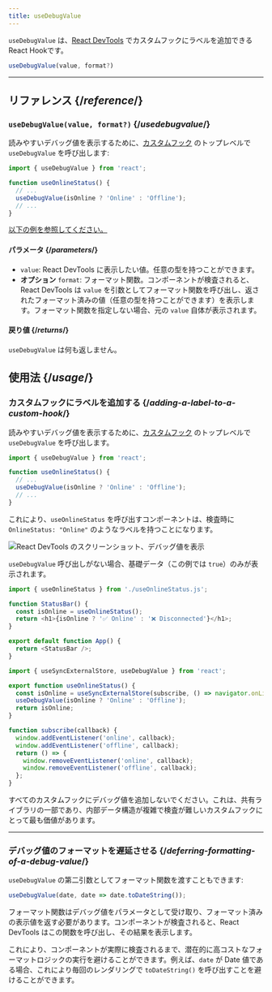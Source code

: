 ```yaml
---
title: useDebugValue
---
```


<Intro>

`useDebugValue` は、[React DevTools](/learn/react-developer-tools) でカスタムフックにラベルを追加できるReact Hookです。

```js
useDebugValue(value, format?)
```

</Intro>

<InlineToc />

---

## リファレンス {/*reference*/}

### `useDebugValue(value, format?)` {/*usedebugvalue*/}

読みやすいデバッグ値を表示するために、[カスタムフック](/learn/reusing-logic-with-custom-hooks) のトップレベルで `useDebugValue` を呼び出します:

```js
import { useDebugValue } from 'react';

function useOnlineStatus() {
  // ...
  useDebugValue(isOnline ? 'Online' : 'Offline');
  // ...
}
```

[以下の例を参照してください。](#usage)

#### パラメータ {/*parameters*/}

* `value`: React DevTools に表示したい値。任意の型を持つことができます。
* **オプション** `format`: フォーマット関数。コンポーネントが検査されると、React DevTools は `value` を引数としてフォーマット関数を呼び出し、返されたフォーマット済みの値（任意の型を持つことができます）を表示します。フォーマット関数を指定しない場合、元の `value` 自体が表示されます。

#### 戻り値 {/*returns*/}

`useDebugValue` は何も返しません。

## 使用法 {/*usage*/}

### カスタムフックにラベルを追加する {/*adding-a-label-to-a-custom-hook*/}

読みやすい<CodeStep step={1}>デバッグ値</CodeStep>を表示するために、[カスタムフック](/learn/reusing-logic-with-custom-hooks) のトップレベルで `useDebugValue` を呼び出します。

```js [[1, 5, "isOnline ? 'Online' : 'Offline'"]]
import { useDebugValue } from 'react';

function useOnlineStatus() {
  // ...
  useDebugValue(isOnline ? 'Online' : 'Offline');
  // ...
}
```

これにより、`useOnlineStatus` を呼び出すコンポーネントは、検査時に `OnlineStatus: "Online"` のようなラベルを持つことになります。

![React DevTools のスクリーンショット、デバッグ値を表示](/images/docs/react-devtools-usedebugvalue.png)

`useDebugValue` 呼び出しがない場合、基礎データ（この例では `true`）のみが表示されます。

<Sandpack>

```js
import { useOnlineStatus } from './useOnlineStatus.js';

function StatusBar() {
  const isOnline = useOnlineStatus();
  return <h1>{isOnline ? '✅ Online' : '❌ Disconnected'}</h1>;
}

export default function App() {
  return <StatusBar />;
}
```

```js src/useOnlineStatus.js active
import { useSyncExternalStore, useDebugValue } from 'react';

export function useOnlineStatus() {
  const isOnline = useSyncExternalStore(subscribe, () => navigator.onLine, () => true);
  useDebugValue(isOnline ? 'Online' : 'Offline');
  return isOnline;
}

function subscribe(callback) {
  window.addEventListener('online', callback);
  window.addEventListener('offline', callback);
  return () => {
    window.removeEventListener('online', callback);
    window.removeEventListener('offline', callback);
  };
}
```

</Sandpack>

<Note>

すべてのカスタムフックにデバッグ値を追加しないでください。これは、共有ライブラリの一部であり、内部データ構造が複雑で検査が難しいカスタムフックにとって最も価値があります。

</Note>

---

### デバッグ値のフォーマットを遅延させる {/*deferring-formatting-of-a-debug-value*/}

`useDebugValue` の第二引数としてフォーマット関数を渡すこともできます:

```js [[1, 1, "date", 18], [2, 1, "date.toDateString()"]]
useDebugValue(date, date => date.toDateString());
```

フォーマット関数は<CodeStep step={1}>デバッグ値</CodeStep>をパラメータとして受け取り、<CodeStep step={2}>フォーマット済みの表示値</CodeStep>を返す必要があります。コンポーネントが検査されると、React DevTools はこの関数を呼び出し、その結果を表示します。

これにより、コンポーネントが実際に検査されるまで、潜在的に高コストなフォーマットロジックの実行を避けることができます。例えば、`date` が Date 値である場合、これにより毎回のレンダリングで `toDateString()` を呼び出すことを避けることができます。